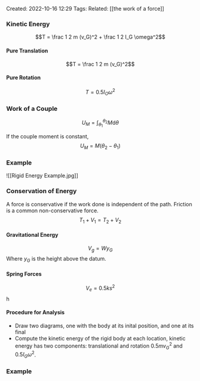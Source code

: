 Created: 2022-10-16 12:29
Tags: 
Related: [[the work of a force]]

### Kinetic Energy
$$T = \frac 1 2 m (v_G)^2 + \frac 1 2 I_G \omega^2$$

#### Pure Translation
$$T = \frac 1 2 m (v_G)^2$$

#### Pure Rotation
$$T = 0.5 I_O \omega^2$$

### Work of a Couple
$$U_M = \int_{\theta_1}^{\theta_2} M \mathrm d \theta$$

If the couple moment is constant,
$$U_M = M(\theta_2 - \theta_1)$$

### Example
![[Rigid Energy Example.jpg]]

### Conservation of Energy
A force is conservative if the work done is independent of the path. Friction is a common non-conservative force.
$$T_1 + V_1 = T_2 + V_2$$

#### Gravitational Energy
$$V_g = Wy_G$$
Where $y_G$ is the height above the datum.

#### Spring Forces
$$V_e = 0.5 k s^2$$h

#### Procedure for Analysis
- Draw two diagrams, one with the body at its inital position, and one at its final
- Compute the kinetic energy of the rigid body at each location, kinetic energy has two components: translational and rotation $0.5 m v_G^2$ and $0.5 I_G \omega^2$.

### Example
